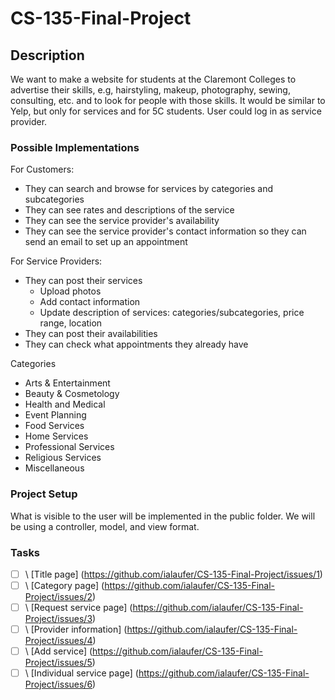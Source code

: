 # CS-135-Final-Project

## Description
We want to make a website for students at the Claremont Colleges to advertise their skills, e.g, hairstyling, makeup, photography, sewing, consulting, etc.  and to look for people with those skills. It would be similar to Yelp, but only for services and for 5C students. User could log in as service provider.

### Possible Implementations
For Customers:
- They can search and browse for services by categories and subcategories
- They can see rates and descriptions of the service
- They can see the service provider's availability
- They can see the service provider's contact information so they can send an email to set up an appointment

For Service Providers:
- They can post their services
  - Upload photos
  - Add contact information
  - Update description of services: categories/subcategories, price range, location
- They can post their availabilities
- They can check what appointments they already have

Categories
- Arts & Entertainment
- Beauty & Cosmetology
- Health and Medical
- Event Planning
- Food Services
- Home Services
- Professional Services
- Religious Services
- Miscellaneous

### Project Setup
What is visible to the user will be implemented in the public folder.
We will be using a controller, model, and view format.

### Tasks
- [ ] \ [Title page] (https://github.com/ialaufer/CS-135-Final-Project/issues/1)
- [ ] \ [Category page] (https://github.com/ialaufer/CS-135-Final-Project/issues/2)
- [ ] \ [Request service page] (https://github.com/ialaufer/CS-135-Final-Project/issues/3)
- [ ] \ [Provider information] (https://github.com/ialaufer/CS-135-Final-Project/issues/4)
- [ ] \ [Add service] (https://github.com/ialaufer/CS-135-Final-Project/issues/5)
- [ ] \ [Individual service page] (https://github.com/ialaufer/CS-135-Final-Project/issues/6)
